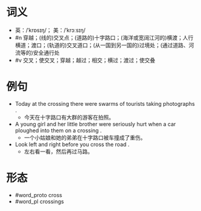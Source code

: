 # 词义
- 英：/ˈkrɒsɪŋ/； 美：/ˈkrɔːsɪŋ/
- #n 穿越；(线的)交叉点；(道路的)十字路口；(海洋或宽阔江河的)横渡；人行横道；渡口；(轨道的)交叉道口；(从一国到另一国的)过境处；(通过道路、河流等的)安全通行处
- #v 交叉；使交叉；穿越；越过；相交；横过；渡过；使交叠
# 例句
- Today at the crossing there were swarms of tourists taking photographs .
	- 今天在十字路口有大群的游客在拍照。
- A young girl and her little brother were seriously hurt when a car ploughed into them on a crossing .
	- 一个小姑娘和她的弟弟在十字路口被车撞成了重伤。
- Look left and right before you cross the road .
	- 左右看一看，然后再过马路。
# 形态
- #word_proto cross
- #word_pl crossings
